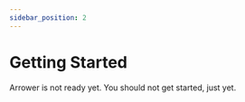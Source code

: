 ```yaml
---
sidebar_position: 2
---
```


# Getting Started

Arrower is not ready yet. You should not get started, just yet.

